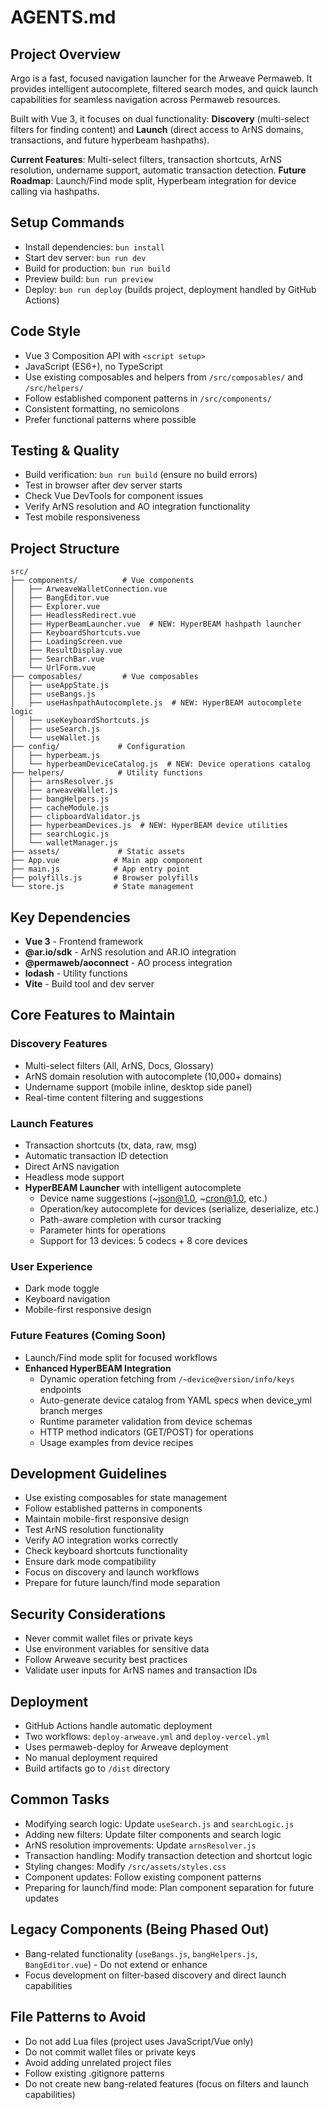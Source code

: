 # AGENTS.md

## Project Overview
Argo is a fast, focused navigation launcher for the Arweave Permaweb. It provides intelligent autocomplete, filtered search modes, and quick launch capabilities for seamless navigation across Permaweb resources.

Built with Vue 3, it focuses on dual functionality: **Discovery** (multi-select filters for finding content) and **Launch** (direct access to ArNS domains, transactions, and future hyperbeam hashpaths).

**Current Features**: Multi-select filters, transaction shortcuts, ArNS resolution, undername support, automatic transaction detection.
**Future Roadmap**: Launch/Find mode split, Hyperbeam integration for device calling via hashpaths.

## Setup Commands
- Install dependencies: `bun install`
- Start dev server: `bun run dev`
- Build for production: `bun run build`
- Preview build: `bun run preview`
- Deploy: `bun run deploy` (builds project, deployment handled by GitHub Actions)

## Code Style
- Vue 3 Composition API with `<script setup>`
- JavaScript (ES6+), no TypeScript
- Use existing composables and helpers from `/src/composables/` and `/src/helpers/`
- Follow established component patterns in `/src/components/`
- Consistent formatting, no semicolons
- Prefer functional patterns where possible

## Testing & Quality
- Build verification: `bun run build` (ensure no build errors)
- Test in browser after dev server starts
- Check Vue DevTools for component issues
- Verify ArNS resolution and AO integration functionality
- Test mobile responsiveness

## Project Structure
```
src/
├── components/          # Vue components
│   ├── ArweaveWalletConnection.vue
│   ├── BangEditor.vue
│   ├── Explorer.vue
│   ├── HeadlessRedirect.vue
│   ├── HyperBeamLauncher.vue  # NEW: HyperBEAM hashpath launcher
│   ├── KeyboardShortcuts.vue
│   ├── LoadingScreen.vue
│   ├── ResultDisplay.vue
│   ├── SearchBar.vue
│   └── UrlForm.vue
├── composables/         # Vue composables
│   ├── useAppState.js
│   ├── useBangs.js
│   ├── useHashpathAutocomplete.js  # NEW: HyperBEAM autocomplete logic
│   ├── useKeyboardShortcuts.js
│   ├── useSearch.js
│   └── useWallet.js
├── config/             # Configuration
│   ├── hyperbeam.js
│   └── hyperbeamDeviceCatalog.js  # NEW: Device operations catalog
├── helpers/            # Utility functions
│   ├── arnsResolver.js
│   ├── arweaveWallet.js
│   ├── bangHelpers.js
│   ├── cacheModule.js
│   ├── clipboardValidator.js
│   ├── hyperbeamDevices.js  # NEW: HyperBEAM device utilities
│   ├── searchLogic.js
│   └── walletManager.js
├── assets/             # Static assets
├── App.vue            # Main app component
├── main.js            # App entry point
├── polyfills.js       # Browser polyfills
└── store.js           # State management
```

## Key Dependencies
- **Vue 3** - Frontend framework
- **@ar.io/sdk** - ArNS resolution and AR.IO integration
- **@permaweb/aoconnect** - AO process integration
- **lodash** - Utility functions
- **Vite** - Build tool and dev server

## Core Features to Maintain

### Discovery Features
- Multi-select filters (All, ArNS, Docs, Glossary)
- ArNS domain resolution with autocomplete (10,000+ domains)
- Undername support (mobile inline, desktop side panel)
- Real-time content filtering and suggestions

### Launch Features
- Transaction shortcuts (tx, data, raw, msg)
- Automatic transaction ID detection
- Direct ArNS navigation
- Headless mode support
- **HyperBEAM Launcher** with intelligent autocomplete
  - Device name suggestions (~json@1.0, ~cron@1.0, etc.)
  - Operation/key autocomplete for devices (serialize, deserialize, etc.)
  - Path-aware completion with cursor tracking
  - Parameter hints for operations
  - Support for 13 devices: 5 codecs + 8 core devices

### User Experience
- Dark mode toggle
- Keyboard navigation
- Mobile-first responsive design

### Future Features (Coming Soon)
- Launch/Find mode split for focused workflows
- **Enhanced HyperBEAM Integration**
  - Dynamic operation fetching from `/~device@version/info/keys` endpoints
  - Auto-generate device catalog from YAML specs when device_yml branch merges
  - Runtime parameter validation from device schemas
  - HTTP method indicators (GET/POST) for operations
  - Usage examples from device recipes

## Development Guidelines
- Use existing composables for state management
- Follow established patterns in components
- Maintain mobile-first responsive design
- Test ArNS resolution functionality
- Verify AO integration works correctly
- Check keyboard shortcuts functionality
- Ensure dark mode compatibility
- Focus on discovery and launch workflows
- Prepare for future launch/find mode separation

## Security Considerations
- Never commit wallet files or private keys
- Use environment variables for sensitive data
- Follow Arweave security best practices
- Validate user inputs for ArNS names and transaction IDs

## Deployment
- GitHub Actions handle automatic deployment
- Two workflows: `deploy-arweave.yml` and `deploy-vercel.yml`
- Uses permaweb-deploy for Arweave deployment
- No manual deployment required
- Build artifacts go to `/dist` directory

## Common Tasks
- Modifying search logic: Update `useSearch.js` and `searchLogic.js`
- Adding new filters: Update filter components and search logic
- ArNS resolution improvements: Update `arnsResolver.js`
- Transaction handling: Modify transaction detection and shortcut logic
- Styling changes: Modify `/src/assets/styles.css`
- Component updates: Follow existing component patterns
- Preparing for launch/find mode: Plan component separation for future updates

## Legacy Components (Being Phased Out)
- Bang-related functionality (`useBangs.js`, `bangHelpers.js`, `BangEditor.vue`) - Do not extend or enhance
- Focus development on filter-based discovery and direct launch capabilities

## File Patterns to Avoid
- Do not add Lua files (project uses JavaScript/Vue only)
- Do not commit wallet files or private keys
- Avoid adding unrelated project files
- Follow existing .gitignore patterns
- Do not create new bang-related features (focus on filters and launch capabilities)